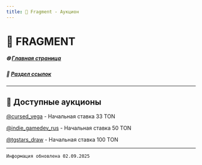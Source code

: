```yaml
---
title: 💎 Fragment - Аукцион
---
```


# 💎 FRAGMENT

##### 🌐 [Главная страница](./index.md)
##### 🔗 [Раздел ссылок](./links.md)

- - - - -

## 🛒 Доступные аукционы



[@cursed_vega](https://fragment.com/username/cursed_vega) - Начальная ставка 33 TON

[@indie_gamedev_rus](https://fragment.com/username/indie_gamedev_rus) - Начальная ставка 50 TON

[@tgstars_draw](https://fragment.com/username/tgstars_draw) - Начальная ставка 100 TON

- - - - -

`Информация обновлена 02.09.2025`